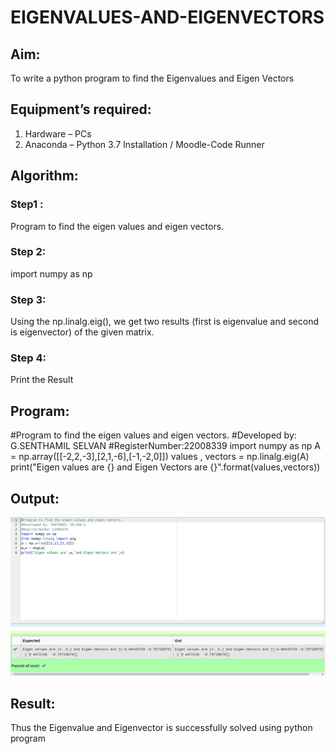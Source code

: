 # EIGENVALUES-AND-EIGENVECTORS
## Aim:
To write a python program to find the Eigenvalues and Eigen Vectors
## Equipment’s required:
1. 	Hardware – PCs
2. 	Anaconda – Python 3.7 Installation / Moodle-Code Runner
## Algorithm:
### Step1 : 
Program to find the eigen values and eigen vectors.

### Step 2: 
import numpy as np

### Step 3: 
Using the np.linalg.eig(),  we get two results (first is eigenvalue and second is eigenvector) of the given matrix.
### Step 4: 
Print the Result

## Program:
#Program to find the eigen values and eigen vectors.
#Developed by: G.SENTHAMIL SELVAN
#RegisterNumber:22008339
import numpy as np
A = np.array([[-2,2,-3],[2,1,-6],[-1,-2,0]])
values , vectors = np.linalg.eig(A)
print("Eigen values are {} and Eigen Vectors are {}".format(values,vectors))

## Output:
![](eigen.png)
## Result:
Thus the Eigenvalue and Eigenvector is successfully solved using python program
